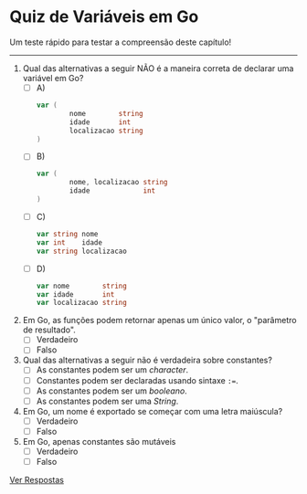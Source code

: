 # Quiz de Variáveis em Go
Um teste rápido para testar a compreensão deste capítulo!

---

1. Qual das alternativas a seguir NÃO é a maneira correta de declarar uma variável em Go?
   - [ ] A) 
        ```go
        var (
                nome        string
                idade       int
                localizacao string
        )
        ```
   - [ ] B)
        ```go
        var (
                nome, localizacao string
                idade             int
        )
        ```
   - [ ] C)
        ```go
        var string nome
        var int    idade
        var string localizacao
        ```
   - [ ] D)
        ```go
        var nome        string
        var idade       int
        var localizacao string
        ```
2. Em Go, as funções podem retornar apenas um único valor, o "parâmetro de resultado".
   - [ ] Verdadeiro
   - [ ] Falso
3. Qual das alternativas a seguir não é verdadeira sobre constantes?
   - [ ] As constantes podem ser um *character*.
   - [ ] Constantes podem ser declaradas usando sintaxe `:=`.
   - [ ] As constantes podem ser um *booleano*.
   - [ ] As constantes podem ser uma *String*.
4. Em Go, um nome é exportado se começar com uma letra maiúscula?
   - [ ] Verdadeiro
   - [ ] Falso
5. Em Go, apenas constantes são mutáveis
   - [ ] Verdadeiro
   - [ ] Falso

[Ver Respostas](Respostas)